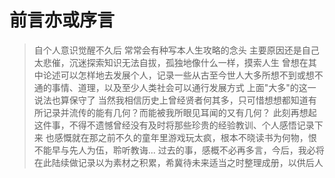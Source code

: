 # 前言亦或序言
> 自个人意识觉醒不久后
> 常常会有种写本人生攻略的念头
> 主要原因还是自己太悲催，沉迷探索知识无法自拔，孤独地像什么一样，摸索人生
> 曾想在其中论述可以怎样地去发展个人，记录一些从古至今世人大多所想不到或想不通的事情、道理，以及至少人类社会可以通行发展方式
> 上面"大多"的这一说法也算保守了
> 当然我相信历史上曾经贤者何其多，只可惜想想都知道有所记录并流传的能有几何？而能被我所眼见耳闻的又有几何？
> 此刻再想起这件事，不得不遗憾曾经没有及时将那些珍贵的经验教训、个人感悟记录下来
> 也感慨就在那之前不久的童年里游戏玩太疯，根本不晓读书为何物，恨不能早与先人为伍，聆听教诲...
> 过去的事，感概不必再多言，今后，我必将在此陆续做记录以为素材之积累，希冀待未来适当之时整理成册，以供后人
